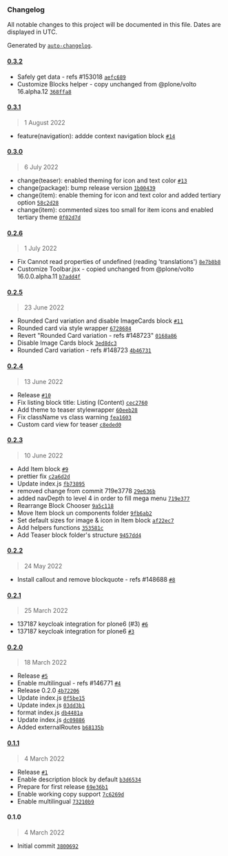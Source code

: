 ### Changelog

All notable changes to this project will be documented in this file. Dates are displayed in UTC.

Generated by [`auto-changelog`](https://github.com/CookPete/auto-changelog).

#### [0.3.2](https://github.com/eea/volto-eea-website-policy/compare/0.3.1...0.3.2)

- Safely get data - refs #153018 [`aefc689`](https://github.com/eea/volto-eea-website-policy/commit/aefc68979f6aad86ea02952f82e639dfe8c566f2)
- Customize Blocks helper - copy unchanged from @plone/volto 16.alpha.12 [`368ffa8`](https://github.com/eea/volto-eea-website-policy/commit/368ffa8c9ebfc54d364d7bf13b60f4016f1c90e8)

#### [0.3.1](https://github.com/eea/volto-eea-website-policy/compare/0.3.0...0.3.1)

> 1 August 2022

- feature(navigation): addde context navigation block [`#14`](https://github.com/eea/volto-eea-website-policy/pull/14)

#### [0.3.0](https://github.com/eea/volto-eea-website-policy/compare/0.2.6...0.3.0)

> 6 July 2022

- change(teaser): enabled theming for icon and text color [`#13`](https://github.com/eea/volto-eea-website-policy/pull/13)
- change(package): bump release version [`1b00439`](https://github.com/eea/volto-eea-website-policy/commit/1b0043933442bb73c1042dce644a2c09e5f210f4)
- change(item): enable theming for icon and text color and added tertiary option [`58c2d28`](https://github.com/eea/volto-eea-website-policy/commit/58c2d2864fe94c9e7808064b61d3b6c4e6fccbb1)
- change(item): commented sizes too small for item icons and enabled tertiary theme [`0f02d7d`](https://github.com/eea/volto-eea-website-policy/commit/0f02d7d6204b068b78c3f977a561782a19b6f79e)

#### [0.2.6](https://github.com/eea/volto-eea-website-policy/compare/0.2.5...0.2.6)

> 1 July 2022

- Fix Cannot read properties of undefined (reading 'translations') [`8e7b8b8`](https://github.com/eea/volto-eea-website-policy/commit/8e7b8b8533b14f173d77783fe2d0b517c29c5937)
- Customize Toolbar.jsx - copied unchanged from @plone/volto 16.0.0.alpha.11 [`b7add4f`](https://github.com/eea/volto-eea-website-policy/commit/b7add4faa8ef2dde7d77489fc8bc431cbb023314)

#### [0.2.5](https://github.com/eea/volto-eea-website-policy/compare/0.2.4...0.2.5)

> 23 June 2022

- Rounded Card variation and disable ImageCards block [`#11`](https://github.com/eea/volto-eea-website-policy/pull/11)
- Rounded card via style wrapper [`6728684`](https://github.com/eea/volto-eea-website-policy/commit/67286844b00902aa4c6b316b50be35db95c531f0)
- Revert "Rounded Card variation - refs #148723" [`0168a86`](https://github.com/eea/volto-eea-website-policy/commit/0168a86fa644a9b848e37c7f5054eb4308c36784)
- Disable Image Cards block [`3ed8dc3`](https://github.com/eea/volto-eea-website-policy/commit/3ed8dc311cad8e30a8c918ecec7b21cc99260c50)
- Rounded Card variation - refs #148723 [`4b46731`](https://github.com/eea/volto-eea-website-policy/commit/4b46731e25962bbb6e7159d0db8a9a642a95eb53)

#### [0.2.4](https://github.com/eea/volto-eea-website-policy/compare/0.2.3...0.2.4)

> 13 June 2022

- Release [`#10`](https://github.com/eea/volto-eea-website-policy/pull/10)
- Fix listing block title: Listing (Content) [`cec2760`](https://github.com/eea/volto-eea-website-policy/commit/cec276082c3fc1b5486c996c3746a6958fb3a1a9)
- Add theme to teaser stylewrapper [`60eeb28`](https://github.com/eea/volto-eea-website-policy/commit/60eeb28b7793708c59d0af73ffb09895e8f2c87d)
- Fix className vs class warning [`fea1603`](https://github.com/eea/volto-eea-website-policy/commit/fea1603eefd628d57640a6b94ddbbb7edfb0d841)
- Custom card view for teaser [`c8eded0`](https://github.com/eea/volto-eea-website-policy/commit/c8eded011b8317cce9f842526f5d86771f54797b)

#### [0.2.3](https://github.com/eea/volto-eea-website-policy/compare/0.2.2...0.2.3)

> 10 June 2022

- Add Item block [`#9`](https://github.com/eea/volto-eea-website-policy/pull/9)
- prettier fix [`c2a6d2d`](https://github.com/eea/volto-eea-website-policy/commit/c2a6d2d3b12ce771b9b4413c5a6db157ccd9d1fc)
- Update index.js [`fb73895`](https://github.com/eea/volto-eea-website-policy/commit/fb7389509bc7e207942762c5e02a93d0168a6fba)
- removed change from commit 719e3778 [`29e636b`](https://github.com/eea/volto-eea-website-policy/commit/29e636b34ab02992c67cc5960f4dc6b21b1b4e71)
- added navDepth to level 4 in order to fill mega menu [`719e377`](https://github.com/eea/volto-eea-website-policy/commit/719e37785cfa2ed37568c82a34dc470b52483d04)
- Rearrange Block Chooser [`9a5c118`](https://github.com/eea/volto-eea-website-policy/commit/9a5c1187ba21fa1898394a4b6cf6dd68bd68f258)
- Move Item block un components folder [`9fb6ab2`](https://github.com/eea/volto-eea-website-policy/commit/9fb6ab2fb02cc5c1a7e25367de5ebe7109bd3dc4)
- Set default sizes for image & icon in Item block [`af22ec7`](https://github.com/eea/volto-eea-website-policy/commit/af22ec78b2c6fd1d033dc1acfec5e64f8926cd77)
- Add helpers functions [`353581c`](https://github.com/eea/volto-eea-website-policy/commit/353581cc6602b5e573eee93c74a67656203c0968)
- Add Teaser block folder's structure [`9457dd4`](https://github.com/eea/volto-eea-website-policy/commit/9457dd4ffaa2631eceb46bfd1ec2d201e8b3d7a8)

#### [0.2.2](https://github.com/eea/volto-eea-website-policy/compare/0.2.1...0.2.2)

> 24 May 2022

- Install callout and remove blockquote - refs #148688 [`#8`](https://github.com/eea/volto-eea-website-policy/pull/8)

#### [0.2.1](https://github.com/eea/volto-eea-website-policy/compare/0.2.0...0.2.1)

> 25 March 2022

- 137187 keycloak integration for plone6 (#3) [`#6`](https://github.com/eea/volto-eea-website-policy/pull/6)
- 137187 keycloak integration for plone6 [`#3`](https://github.com/eea/volto-eea-website-policy/pull/3)

#### [0.2.0](https://github.com/eea/volto-eea-website-policy/compare/0.1.1...0.2.0)

> 18 March 2022

- Release [`#5`](https://github.com/eea/volto-eea-website-policy/pull/5)
- Enable multilingual - refs #146771 [`#4`](https://github.com/eea/volto-eea-website-policy/pull/4)
- Release 0.2.0 [`4b72206`](https://github.com/eea/volto-eea-website-policy/commit/4b72206675ab13ed81567df590849613581d7f10)
- Update index.js [`0f5be15`](https://github.com/eea/volto-eea-website-policy/commit/0f5be1553b608f49c9a61bbc69a0f90219260a83)
- Update index.js [`03dd3b1`](https://github.com/eea/volto-eea-website-policy/commit/03dd3b162d3175df00048339bed4f9a7d097a896)
- format index.js [`db4481a`](https://github.com/eea/volto-eea-website-policy/commit/db4481aeeba59a769272659f33278c902fc69bec)
- Update index.js [`dc09886`](https://github.com/eea/volto-eea-website-policy/commit/dc0988640a76a9914381b120f58bb61a9ab1eb39)
- Added externalRoutes [`b68135b`](https://github.com/eea/volto-eea-website-policy/commit/b68135b013fafa93a41ea602ea2fad30879abe0f)

#### [0.1.1](https://github.com/eea/volto-eea-website-policy/compare/0.1.0...0.1.1)

> 4 March 2022

- Release [`#1`](https://github.com/eea/volto-eea-website-policy/pull/1)
- Enable description block by default [`b3d6534`](https://github.com/eea/volto-eea-website-policy/commit/b3d6534a57f7288899c4f59b5cec553370363d8b)
- Prepare for first release [`69e36b1`](https://github.com/eea/volto-eea-website-policy/commit/69e36b1c82b75b0917ef3d433581c50cdcf6c341)
- Enable working copy support [`7c6269d`](https://github.com/eea/volto-eea-website-policy/commit/7c6269d75df915f39c15e8ed0893cc062601e7a7)
- Enable multilingual [`73210b9`](https://github.com/eea/volto-eea-website-policy/commit/73210b90ad968909da0c15583992f8f58e99e632)

#### 0.1.0

> 4 March 2022

- Initial commit [`3800692`](https://github.com/eea/volto-eea-website-policy/commit/3800692f7a4de6460815bd6061facacb986cbef0)
